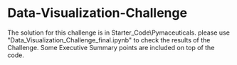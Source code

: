 # Data-Visualization-Challenge

The solution for this challenge is in Starter_Code\Pymaceuticals.
please use "Data_Visualization_Challenge_final.ipynb" to check the results of the Challenge.
Some Executive Summary points are included on top of the code.
